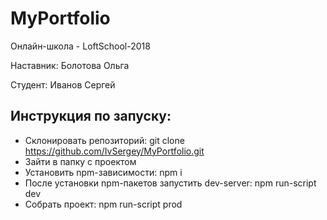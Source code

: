 # MyPortfolio


Онлайн-школа - LoftSchool-2018 

Наставник: Болотова Ольга

Студент: Иванов Сергей


## Инструкция по запуску:
* Склонировать репозиторий: git clone https://github.com/IvSergey/MyPortfolio.git
* Зайти в папку с проектом
* Установить npm-зависимости: npm i
* После установки npm-пакетов запустить dev-server: npm run-script dev
* Собрать проект: npm run-script prod